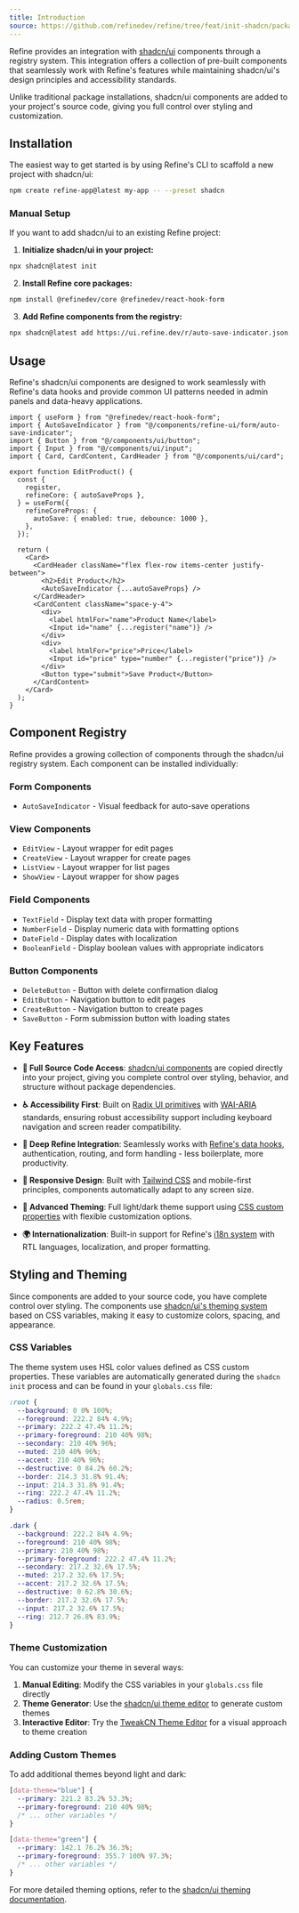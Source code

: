 ```yaml
---
title: Introduction
source: https://github.com/refinedev/refine/tree/feat/init-shadcn/packages/refine-ui/registry/new-york/refine-ui
---
```


Refine provides an integration with [shadcn/ui](https://ui.shadcn.com/) components through a registry system. This integration offers a collection of pre-built components that seamlessly work with Refine's features while maintaining shadcn/ui's design principles and accessibility standards.

Unlike traditional package installations, shadcn/ui components are added to your project's source code, giving you full control over styling and customization.

## Installation

The easiest way to get started is by using Refine's CLI to scaffold a new project with shadcn/ui:

```bash
npm create refine-app@latest my-app -- --preset shadcn
```

### Manual Setup

If you want to add shadcn/ui to an existing Refine project:

1. **Initialize shadcn/ui in your project:**

```bash
npx shadcn@latest init
```

2. **Install Refine core packages:**

```bash
npm install @refinedev/core @refinedev/react-hook-form
```

3. **Add Refine components from the registry:**

```bash
npx shadcn@latest add https://ui.refine.dev/r/auto-save-indicator.json
```

## Usage

Refine's shadcn/ui components are designed to work seamlessly with Refine's data hooks and provide common UI patterns needed in admin panels and data-heavy applications.

```tsx
import { useForm } from "@refinedev/react-hook-form";
import { AutoSaveIndicator } from "@/components/refine-ui/form/auto-save-indicator";
import { Button } from "@/components/ui/button";
import { Input } from "@/components/ui/input";
import { Card, CardContent, CardHeader } from "@/components/ui/card";

export function EditProduct() {
  const {
    register,
    refineCore: { autoSaveProps },
  } = useForm({
    refineCoreProps: {
      autoSave: { enabled: true, debounce: 1000 },
    },
  });

  return (
    <Card>
      <CardHeader className="flex flex-row items-center justify-between">
        <h2>Edit Product</h2>
        <AutoSaveIndicator {...autoSaveProps} />
      </CardHeader>
      <CardContent className="space-y-4">
        <div>
          <label htmlFor="name">Product Name</label>
          <Input id="name" {...register("name")} />
        </div>
        <div>
          <label htmlFor="price">Price</label>
          <Input id="price" type="number" {...register("price")} />
        </div>
        <Button type="submit">Save Product</Button>
      </CardContent>
    </Card>
  );
}
```

## Component Registry

Refine provides a growing collection of components through the shadcn/ui registry system. Each component can be installed individually:

### Form Components

- `AutoSaveIndicator` - Visual feedback for auto-save operations

### View Components

- `EditView` - Layout wrapper for edit pages
- `CreateView` - Layout wrapper for create pages
- `ListView` - Layout wrapper for list pages
- `ShowView` - Layout wrapper for show pages

### Field Components

- `TextField` - Display text data with proper formatting
- `NumberField` - Display numeric data with formatting options
- `DateField` - Display dates with localization
- `BooleanField` - Display boolean values with appropriate indicators

### Button Components

- `DeleteButton` - Button with delete confirmation dialog
- `EditButton` - Navigation button to edit pages
- `CreateButton` - Navigation button to create pages
- `SaveButton` - Form submission button with loading states

## Key Features

- **🎨 Full Source Code Access**: [shadcn/ui components](https://ui.shadcn.com/docs) are copied directly into your project, giving you complete control over styling, behavior, and structure without package dependencies.

- **♿ Accessibility First**: Built on [Radix UI primitives](https://www.radix-ui.com/primitives) with [WAI-ARIA](https://www.w3.org/WAI/ARIA/) standards, ensuring robust accessibility support including keyboard navigation and screen reader compatibility.

- **🔧 Deep Refine Integration**: Seamlessly works with [Refine's data hooks](https://refine.dev/docs/data/hooks/use-list/), authentication, routing, and form handling - less boilerplate, more productivity.

- **📱 Responsive Design**: Built with [Tailwind CSS](https://ui.shadcn.com/docs/components) and mobile-first principles, components automatically adapt to any screen size.

- **🌙 Advanced Theming**: Full light/dark theme support using [CSS custom properties](https://ui.shadcn.com/docs/theming) with flexible customization options.

- **🌍 Internationalization**: Built-in support for Refine's [i18n system](https://refine.dev/docs/i18n/i18n-provider/) with RTL languages, localization, and proper formatting.

## Styling and Theming

Since components are added to your source code, you have complete control over styling. The components use [shadcn/ui's theming system](https://ui.shadcn.com/docs/theming) based on CSS variables, making it easy to customize colors, spacing, and appearance.

### CSS Variables

The theme system uses HSL color values defined as CSS custom properties. These variables are automatically generated during the `shadcn init` process and can be found in your `globals.css` file:

```css
:root {
  --background: 0 0% 100%;
  --foreground: 222.2 84% 4.9%;
  --primary: 222.2 47.4% 11.2%;
  --primary-foreground: 210 40% 98%;
  --secondary: 210 40% 96%;
  --muted: 210 40% 96%;
  --accent: 210 40% 96%;
  --destructive: 0 84.2% 60.2%;
  --border: 214.3 31.8% 91.4%;
  --input: 214.3 31.8% 91.4%;
  --ring: 222.2 47.4% 11.2%;
  --radius: 0.5rem;
}

.dark {
  --background: 222.2 84% 4.9%;
  --foreground: 210 40% 98%;
  --primary: 210 40% 98%;
  --primary-foreground: 222.2 47.4% 11.2%;
  --secondary: 217.2 32.6% 17.5%;
  --muted: 217.2 32.6% 17.5%;
  --accent: 217.2 32.6% 17.5%;
  --destructive: 0 62.8% 30.6%;
  --border: 217.2 32.6% 17.5%;
  --input: 217.2 32.6% 17.5%;
  --ring: 212.7 26.8% 83.9%;
}
```

### Theme Customization

You can customize your theme in several ways:

1. **Manual Editing**: Modify the CSS variables in your `globals.css` file directly
2. **Theme Generator**: Use the [shadcn/ui theme editor](https://ui.shadcn.com/themes) to generate custom themes
3. **Interactive Editor**: Try the [TweakCN Theme Editor](https://tweakcn.com/editor/theme) for a visual approach to theme creation

### Adding Custom Themes

To add additional themes beyond light and dark:

```css
[data-theme="blue"] {
  --primary: 221.2 83.2% 53.3%;
  --primary-foreground: 210 40% 98%;
  /* ... other variables */
}

[data-theme="green"] {
  --primary: 142.1 76.2% 36.3%;
  --primary-foreground: 355.7 100% 97.3%;
  /* ... other variables */
}
```

For more detailed theming options, refer to the [shadcn/ui theming documentation](https://ui.shadcn.com/docs/theming).
